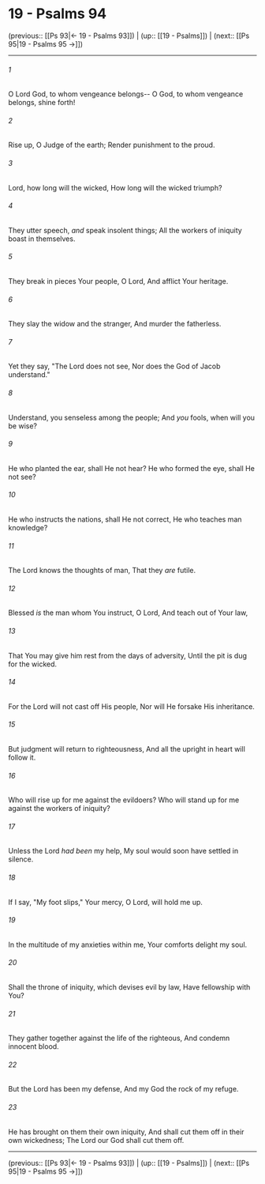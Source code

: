 # 19 - Psalms 94

(previous:: [[Ps 93|← 19 - Psalms 93]]) | (up:: [[19 - Psalms]]) | (next:: [[Ps 95|19 - Psalms 95 →]])

***


###### 1 
O Lord God, to whom vengeance belongs-- O God, to whom vengeance belongs, shine forth! 

###### 2 
Rise up, O Judge of the earth; Render punishment to the proud. 

###### 3 
Lord, how long will the wicked, How long will the wicked triumph? 

###### 4 
They utter speech, _and_ speak insolent things; All the workers of iniquity boast in themselves. 

###### 5 
They break in pieces Your people, O Lord, And afflict Your heritage. 

###### 6 
They slay the widow and the stranger, And murder the fatherless. 

###### 7 
Yet they say, "The Lord does not see, Nor does the God of Jacob understand." 

###### 8 
Understand, you senseless among the people; And _you_ fools, when will you be wise? 

###### 9 
He who planted the ear, shall He not hear? He who formed the eye, shall He not see? 

###### 10 
He who instructs the nations, shall He not correct, He who teaches man knowledge? 

###### 11 
The Lord knows the thoughts of man, That they _are_ futile. 

###### 12 
Blessed _is_ the man whom You instruct, O Lord, And teach out of Your law, 

###### 13 
That You may give him rest from the days of adversity, Until the pit is dug for the wicked. 

###### 14 
For the Lord will not cast off His people, Nor will He forsake His inheritance. 

###### 15 
But judgment will return to righteousness, And all the upright in heart will follow it. 

###### 16 
Who will rise up for me against the evildoers? Who will stand up for me against the workers of iniquity? 

###### 17 
Unless the Lord _had been_ my help, My soul would soon have settled in silence. 

###### 18 
If I say, "My foot slips," Your mercy, O Lord, will hold me up. 

###### 19 
In the multitude of my anxieties within me, Your comforts delight my soul. 

###### 20 
Shall the throne of iniquity, which devises evil by law, Have fellowship with You? 

###### 21 
They gather together against the life of the righteous, And condemn innocent blood. 

###### 22 
But the Lord has been my defense, And my God the rock of my refuge. 

###### 23 
He has brought on them their own iniquity, And shall cut them off in their own wickedness; The Lord our God shall cut them off.

***

(previous:: [[Ps 93|← 19 - Psalms 93]]) | (up:: [[19 - Psalms]]) | (next:: [[Ps 95|19 - Psalms 95 →]])
